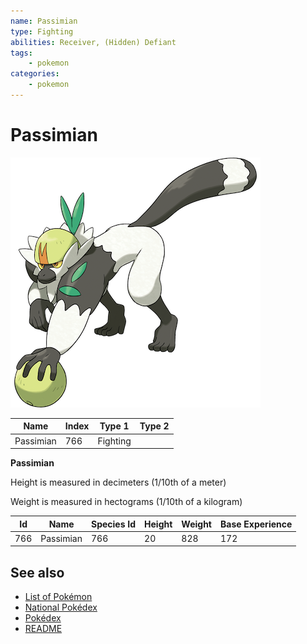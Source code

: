 ```yaml
---
name: Passimian
type: Fighting
abilities: Receiver, (Hidden) Defiant
tags:
    - pokemon
categories:
    - pokemon
---
```


# Passimian


![Passimian](images/766.png)

| **Name** | **Index** | **Type 1** | **Type 2** |
|----|----|----|----|
| Passimian | 766 | Fighting  |  |

**Passimian** 


Height is measured in decimeters (1/10th of a meter)

Weight is measured in hectograms (1/10th of a kilogram)

| **Id** | **Name** | **Species Id** | **Height** | **Weight** | **Base Experience** |
|--------|----------|----------------|------------|------------|---------------------|
| 766 | Passimian | 766 | 20 | 828 | 172 |


## See also

- [List of Pokémon](../pokemon.md)
- [National Pokédex](../national_pokedex.md)
- [Pokédex](../pokedex.md)
- [README](../README.md)
